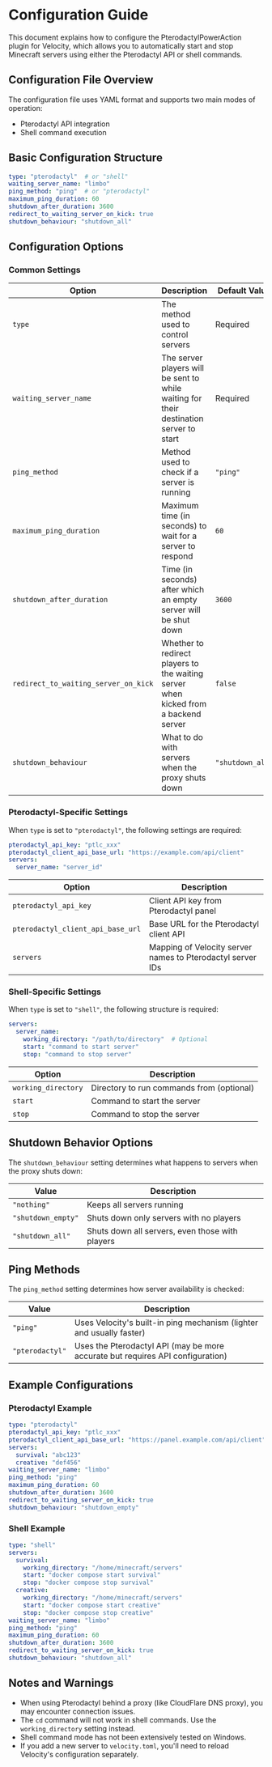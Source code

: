 # Configuration Guide

This document explains how to configure the PterodactylPowerAction plugin for Velocity, which allows you to
automatically start and stop Minecraft servers using either the Pterodactyl API or shell commands.

## Configuration File Overview

The configuration file uses YAML format and supports two main modes of operation:

- Pterodactyl API integration
- Shell command execution

## Basic Configuration Structure

```yaml
type: "pterodactyl"  # or "shell"
waiting_server_name: "limbo"
ping_method: "ping"  # or "pterodactyl"
maximum_ping_duration: 60
shutdown_after_duration: 3600
redirect_to_waiting_server_on_kick: true
shutdown_behaviour: "shutdown_all"
```

## Configuration Options

### Common Settings

| Option                               | Description                                                                            | Default Value    | Possible Values                                   |
|--------------------------------------|----------------------------------------------------------------------------------------|------------------|---------------------------------------------------|
| `type`                               | The method used to control servers                                                     | Required         | `"pterodactyl"`, `"shell"`                        |
| `waiting_server_name`                | The server players will be sent to while waiting for their destination server to start | Required         | Any server defined in `velocity.toml`             |
| `ping_method`                        | Method used to check if a server is running                                            | `"ping"`         | `"ping"`, `"pterodactyl"`                         |
| `maximum_ping_duration`              | Maximum time (in seconds) to wait for a server to respond                              | `60`             | Any positive integer                              |
| `shutdown_after_duration`            | Time (in seconds) after which an empty server will be shut down                        | `3600`           | Any positive integer                              |
| `redirect_to_waiting_server_on_kick` | Whether to redirect players to the waiting server when kicked from a backend server    | `false`          | `true`, `false`                                   |
| `shutdown_behaviour`                 | What to do with servers when the proxy shuts down                                      | `"shutdown_all"` | `"shutdown_all"`, `"shutdown_empty"`, `"nothing"` |

### Pterodactyl-Specific Settings

When `type` is set to `"pterodactyl"`, the following settings are required:

```yaml
pterodactyl_api_key: "ptlc_xxx"
pterodactyl_client_api_base_url: "https://example.com/api/client"
servers:
  server_name: "server_id"
```

| Option                            | Description                                                |
|-----------------------------------|------------------------------------------------------------|
| `pterodactyl_api_key`             | Client API key from Pterodactyl panel                      |
| `pterodactyl_client_api_base_url` | Base URL for the Pterodactyl client API                    |
| `servers`                         | Mapping of Velocity server names to Pterodactyl server IDs |

### Shell-Specific Settings

When `type` is set to `"shell"`, the following structure is required:

```yaml
servers:
  server_name:
    working_directory: "/path/to/directory"  # Optional
    start: "command to start server"
    stop: "command to stop server"
```

| Option              | Description                               |
|---------------------|-------------------------------------------|
| `working_directory` | Directory to run commands from (optional) |
| `start`             | Command to start the server               |
| `stop`              | Command to stop the server                |

## Shutdown Behavior Options

The `shutdown_behaviour` setting determines what happens to servers when the proxy shuts down:

| Value              | Description                                     |
|--------------------|-------------------------------------------------|
| `"nothing"`        | Keeps all servers running                       |
| `"shutdown_empty"` | Shuts down only servers with no players         |
| `"shutdown_all"`   | Shuts down all servers, even those with players |

## Ping Methods

The `ping_method` setting determines how server availability is checked:

| Value           | Description                                                                    |
|-----------------|--------------------------------------------------------------------------------|
| `"ping"`        | Uses Velocity's built-in ping mechanism (lighter and usually faster)           |
| `"pterodactyl"` | Uses the Pterodactyl API (may be more accurate but requires API configuration) |

## Example Configurations

### Pterodactyl Example

```yaml
type: "pterodactyl"
pterodactyl_api_key: "ptlc_xxx"
pterodactyl_client_api_base_url: "https://panel.example.com/api/client"
servers:
  survival: "abc123"
  creative: "def456"
waiting_server_name: "limbo"
ping_method: "ping"
maximum_ping_duration: 60
shutdown_after_duration: 3600
redirect_to_waiting_server_on_kick: true
shutdown_behaviour: "shutdown_empty"
```

### Shell Example

```yaml
type: "shell"
servers:
  survival:
    working_directory: "/home/minecraft/servers"
    start: "docker compose start survival"
    stop: "docker compose stop survival"
  creative:
    working_directory: "/home/minecraft/servers"
    start: "docker compose start creative"
    stop: "docker compose stop creative"
waiting_server_name: "limbo"
ping_method: "ping"
maximum_ping_duration: 60
shutdown_after_duration: 3600
redirect_to_waiting_server_on_kick: true
shutdown_behaviour: "shutdown_all"
```

## Notes and Warnings

- When using Pterodactyl behind a proxy (like CloudFlare DNS proxy), you may encounter connection issues.
- The `cd` command will not work in shell commands. Use the `working_directory` setting instead.
- Shell command mode has not been extensively tested on Windows.
- If you add a new server to `velocity.toml`, you'll need to reload Velocity's configuration separately.